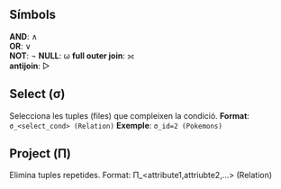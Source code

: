 ## Símbols
**AND**: ∧  
**OR**: ∨  
**NOT**: ¬
**NULL**: ω
**full outer join**: ⟗  
**antijoin**: ▷

## Select (σ)
Selecciona les tuples (files) que compleixen la condició.
**Format**: ``σ_<select_cond> (Relation)``
**Exemple**: ``σ_id=2 (Pokemons)``

## Project (Π)
Elimina tuples repetides.
Format: Π_<attribute1,attriubte2,...> (Relation)